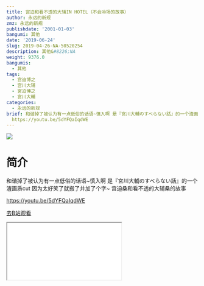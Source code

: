 ```yaml
---
title: 宫迫和看不透的大辅IN HOTEL（不会冷场的故事）
author: 永远的新规
zmz: 永远的新规
publishdate: '2001-01-03'
bangumi: 其他
date: '2019-06-24'
slug: 2019-04-26-NA-50520254
description: 其他&#8226;NA
weight: 9376.0
bangumis:
  - 其他
tags:
  - 宫迫博之
  - 宫川大辅
  - 宮迫博之
  - 宮川大輔
categories:
  - 永远的新规
brief: 和谐掉了被认为有一点低俗的话语~慎入啊 是『宮川大輔のすべらない話』的一个渣画质cut 因为太好笑了就搬了并加了个字~ 宫迫桑和看不透的大辅桑的故事
  https://youtu.be/5dYFQaIqdWE
---
```

![](https://raw.githubusercontent.com/tcgriffith/owaraisite/master/static/tmpimg/7a9c4c614014f17d2f3c74ffe1a94ca13a6c7b01.jpg.480.jpg)
# 简介  
和谐掉了被认为有一点低俗的话语~慎入啊
是『宮川大輔のすべらない話』的一个渣画质cut
因为太好笑了就搬了并加了个字~
宫迫桑和看不透的大辅桑的故事

https://youtu.be/5dYFQaIqdWE  

[去B站观看](https://www.bilibili.com/video/av50520254/)
<div class ="resp-container"><iframe class="testiframe" src="//player.bilibili.com/player.html?aid=50520254"", scrolling="no", allowfullscreen="true" > </iframe></div> 
